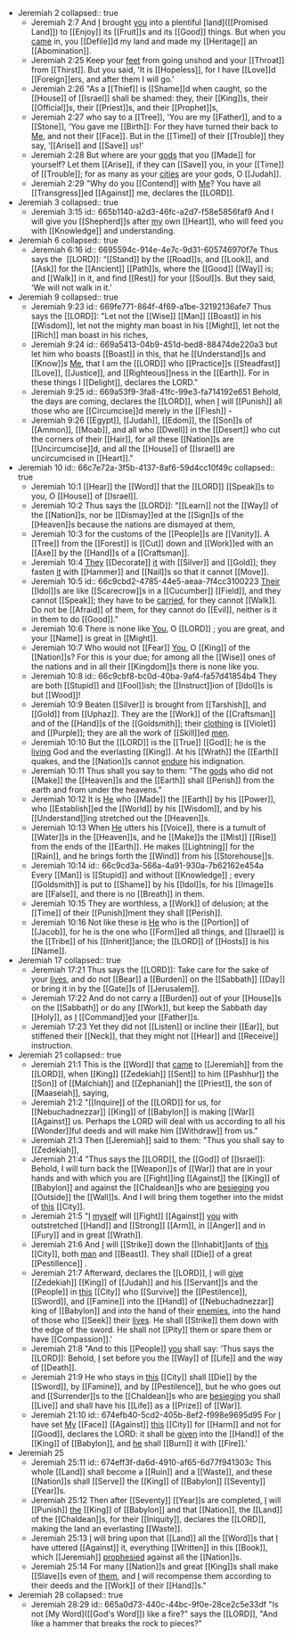 - Jeremiah 2
  collapsed:: true
	- Jeremiah 2:7
	  And [I]([[God]]) brought [you]([[Israel]]) into a plentiful [land]([[Promised Land]])
	  to [[Enjoy]] its [[Fruit]]s and its [[Good]] things.
	  But when you [came]([[Come]]) in, you [[Defile]]d my land
	  and made my [[Heritage]] an [[Abomination]].
	- Jeremiah 2:25
	  Keep your [feet]([[Foot]]) from going unshod
	  and your [[Throat]] from [[Thirst]].
	  But you said, 'It is [[Hopeless]],
	  for I have [[Love]]d [[Foreign]]ers,
	  and after them I will go.’
	- Jeremiah 2:26
	  "As a [[Thief]] is [[Shame]]d when caught,
	  so the [[House]] of [[Israel]] shall be shamed:
	  they, their [[King]]s, their [[Official]]s,
	  their [[Priest]]s, and their [[Prophet]]s,
	- Jeremiah 2:27
	  who say to a [[Tree]], 'You are my [[Father]],
	  and to a [[Stone]], 'You gave me [[Birth]]:
	  For they have turned their back to [Me]([[God]]),
	  and not their [[Face]].
	  But in the [[Time]] of their [[Trouble]] they say,
	  ‘[[Arise]] and [[Save]] us!'
	- Jeremiah 2:28
	  But where are your [gods]([[Idol]])
	  that you [[Made]] for yourself?
	  Let them [[Arise]], if they can [[Save]] you,
	  in your [[Time]] of [[Trouble]];
	  for as many as your [cities]([[City]])
	  are your gods, O [[Judah]].
	- Jeremiah 2:29
	  "Why do you [[Contend]] with [Me]([[God]])?
	  You have all [[Transgress]]ed [[Against]] me,
	  declares the [[LORD]].
- Jeremiah 3
  collapsed:: true
	- Jeremiah 3:15
	  id:: 665b1140-a2d3-46fc-a2d7-f58e5856faf9
	  And I will give you [[Shepherd]]s after [my]([[God]]) own [[Heart]], who will feed you with [[Knowledge]] and understanding.
- Jeremiah 6
  collapsed:: true
	- Jeremiah 6:16
	  id:: 6695594c-914e-4e7c-9d31-605746970f7e
	  Thus says the  [[LORD]]:
	  “[[Stand]] by the [[Road]]s, and [[Look]],
	  and [[Ask]] for the [[Ancient]] [[Path]]s,
	  where the [[Good]] [[Way]] is; and [[Walk]] in it,
	  and find [[Rest]] for your [[Soul]]s.
	  But they said, ‘We will not walk in it.’
- Jeremiah 9
  collapsed:: true
	- Jeremiah 9:23
	  id:: 669fe771-864f-4f69-a1be-32192136afe7
	  Thus says the [[LORD]]: "Let not the [[Wise]] [[Man]] [[Boast]] in his [[Wisdom]], let not the mighty man boast in his [[Might]], let not the [[Rich]] man boast in his riches,
	- Jeremiah 9:24
	  id:: 669a5413-04b9-451d-bed8-88474de220a3
	  but let him who boasts [[Boast]] in this, that he [[Understand]]s and [[Know]]s [Me]([[God]]), that I am the [[LORD]] who [[Practice]]s [[Steadfast]] [[Love]], [[Justice]], and [[Righteous]]ness in the [[Earth]]. For in these things I [[Delight]], declares the LORD."
	- Jeremiah 9:25
	  id:: 669a53f9-3fa8-41fc-99e3-fa714192e651
	  Behold, the days are coming, declares the [[LORD]], when [I]([[God]]) will [[Punish]] all those who are [[Circumcise]]d merely in the [[Flesh]] -
	- Jeremiah 9:26
	  [[Egypt]], [[Judah]], [[Edom]], the [[Son]]s of [[Ammon]], [[Moab]], and all who [[Dwell]] in the [[Desert]] who cut the corners of their [[Hair]], for all these [[Nation]]s are [[Uncircumcise]]d, and all the [[House]] of [[Israel]] are uncircumcised in [[Heart]]."
- Jeremiah 10
  id:: 66c7e72a-3f5b-4137-8af6-59d4cc10f49c
  collapsed:: true
	- Jeremiah 10:1
	  [[Hear]] the [[Word]] that the [[LORD]] [[Speak]]s to you, O [[House]] of [[Israel]].
	- Jeremiah 10:2
	  Thus says the [[LORD]]:
	  "[[Learn]] not the [[Way]] of the [[Nation]]s,
	  nor be [[Dismay]]ed at the [[Sign]]s of the [[Heaven]]s
	  because the nations are dismayed at them,
	- Jeremiah 10:3
	  for the customs of the [[People]]s are [[Vanity]].
	  A [[Tree]] from the [[Forest]] is [[Cut]] down
	  and [[Work]]ed with an [[Axe]] by the [[Hand]]s of a [[Craftsman]].
	- Jeremiah 10:4
	  [They]([[Craftsman]]) [[Decorate]] [it]([[Tree]]) with [[Silver]] and [[Gold]];
	  they fasten [it]([[Idol]]) with [[Hammer]] and [[Nail]]s
	  so that it cannot [[Move]].
	- Jeremiah 10:5
	  id:: 66c9cbd2-4785-44e5-aeaa-7f4cc3100223
	  [Their]([[Craftsman]]) [[Idol]]s are like [[Scarecrow]]s in a [[Cucumber]] [[Field]],
	  and they cannot [[Speak]];
	  they have to be [carried]([[Carry]]),
	  for they cannot [[Walk]].
	  Do not be [[Afraid]] of them,
	  for they cannot do [[Evil]],
	  neither is it in them to do [[Good]]."
	- Jeremiah 10:6
	  There is none like [You]([[God]]), O [[LORD]] ;
	  you are great, and your [[Name]] is great in [[Might]].
	- Jeremiah 10:7
	  Who would not [[Fear]] [You]([[God]]), O [[King]] of the [[Nation]]s?
	  For this is your due;
	  for among all the [[Wise]] ones of the nations
	  and in all their [[Kingdom]]s there is
	  none like you.
	- Jeremiah 10:8
	  id:: 66c9cbf8-bc0d-40ba-9af4-fa57d41854b4
	  They are both [[Stupid]] and [[Fool]]ish;
	  the [[Instruct]]ion of [[Idol]]s is but [[Wood]]!
	- Jeremiah 10:9
	  Beaten [[Silver]] is brought from [[Tarshish]],
	  and [[Gold]] from [[Uphaz]].
	  They are the [[Work]] of the [[Craftsman]] and of the [[Hand]]s of the [[Goldsmith]];
	  their [clothing]([[Clothes]]) is [[Violet]] and [[Purple]];
	  they are all the work of [[Skill]]ed [men]([[Man]]).
	- Jeremiah 10:10
	  But the [[LORD]] is the [[True]] [[God]];
	  he is the [living]([[Live]]) God and the everlasting [[King]].
	  At his [[Wrath]] the [[Earth]] quakes,
	  and the [[Nation]]s cannot [endure]([[Endurance]]) his indignation.
	- Jeremiah 10:11
	  Thus shall you say to them: "The [gods]([[Idol]]) who did not [[Make]] the [[Heaven]]s and the [[Earth]] shall [[Perish]] from the earth and from under the heavens."
	- Jeremiah 10:12
	  It is [He]([[God]]) who [[Made]] the [[Earth]] by his [[Power]],
	  who [[Establish]]ed the [[World]] by his [[Wisdom]],
	  and by his [[Understand]]ing stretched out the [[Heaven]]s.
	- Jeremiah 10:13
	  When [He]([[God]]) utters his [[Voice]], there is a tumult of [[Water]]s in the [[Heaven]]s,
	  and he [[Make]]s the [[Mist]] [[Rise]] from the ends of the [[Earth]].
	  He makes [[Lightning]] for the [[Rain]],
	  and he brings forth the [[Wind]] from his [[Storehouse]]s.
	- Jeremiah 10:14
	  id:: 66c9cd3a-566a-4a91-930a-7b62162e454a
	  Every [[Man]] is [[Stupid]] and without [[Knowledge]] ;
	  every [[Goldsmith]] is put to [[Shame]] by his [[Idol]]s,
	  for his [[Image]]s are [[False]],
	  and there is no [[Breath]] in them.
	- Jeremiah 10:15
	  They are worthless, a [[Work]] of delusion;
	  at the [[Time]] of their [[Punish]]ment they shall [[Perish]].
	- Jeremiah 10:16
	  Not like these is [He]([[God]]) who is the [[Portion]] of [[Jacob]],
	  for he is the one who [[Form]]ed all things,
	  and [[Israel]] is the [[Tribe]] of his [[Inherit]]ance;
	  the [[LORD]] of [[Hosts]] is his [[Name]].
- Jeremiah 17
  collapsed:: true
	- Jeremiah 17:21
	  Thus says the [[LORD]]: Take care for the sake of your [lives]([[Life]]), and do not [[Bear]] a [[Burden]] on the [[Sabbath]] [[Day]] or bring it in by the [[Gate]]s of [[Jerusalem]].
	- Jeremiah 17:22
	  And do not carry a [[Burden]] out of your [[House]]s on the [[Sabbath]] or do any [[Work]], but keep the Sabbath day [[Holy]], as [I]([[God]]) [[Command]]ed your [[Father]]s.
	- Jeremiah 17:23
	  Yet they did not [[Listen]] or incline their [[Ear]], but stiffened their [[Neck]], that they might not [[Hear]] and [[Receive]] instruction.
- Jeremiah 21
  collapsed:: true
	- Jeremiah 21:1
	  This is the [[Word]] that [came]([[Come]]) to [[Jeremiah]] from the [[LORD]], when [[King]] [[Zedekiah]] [[Sent]] to him [[Pashhur]] the [[Son]] of [[Malchiah]] and [[Zephaniah]] the [[Priest]], the son of [[Maaseiah]], saying,
	- Jeremiah 21:2
	  "[[Inquire]] of the [[LORD]] for us, for [[Nebuchadnezzar]] [[King]] of [[Babylon]] is making [[War]] [[Against]] us. Perhaps the LORD will deal with us according to all his [[Wonder]]ful deeds and will make him [[Withdraw]] from us."
	- Jeremiah 21:3
	  Then [[Jeremiah]] said to them: "Thus you shall say to [[Zedekiah]],
	- Jeremiah 21:4
	  "Thus says the [[LORD]], the [[God]] of [[Israel]]: Behold, I will turn back the [[Weapon]]s of [[War]] that are in your hands and with which you are [[Fight]]ing [[Against]] the [[King]] of [[Babylon]] and against the [[Chaldean]]s who are [besieging]([[Seige]]) you [[Outside]] the [[Wall]]s. And I will bring them together into the midst of [this]([[Jerusalem]]) [[City]].
	- Jeremiah 21:5
	  "[I]([[LORD]]) [myself]([[God]]) will [[Fight]] [[Against]] [you]([[Israel]]) with outstretched [[Hand]] and [[Strong]] [[Arm]], in [[Anger]] and in [[Fury]] and in great [[Wrath]].
	- Jeremiah 21:6
	  And [I]([[LORD]]) will [[Strike]] down the [[Inhabit]]ants of [this]([[Jerusalem]]) [[City]], both [man]([[Mankind]]) and [[Beast]]. They shall [[Die]] of a great [[Pestillence]] .
	- Jeremiah 21:7
	  Afterward, declares the [[LORD]], [I]([[God]]) will [give]([[Gift]]) [[Zedekiah]] [[King]] of [[Judah]] and his [[Servant]]s and the [[People]] in [this]([[Jerusalem]]) [[City]] who [[Survive]] the [[Pestilence]], [[Sword]], and [[Famine]] into the [[Hand]] of [[Nebuchadnezzar]] king of [[Babylon]] and into the hand of their [enemies]([[Enemy]]), into the hand of those who [[Seek]] their [lives]([[Life]]). He shall [[Strike]] them down with the edge of the sword. He shall not [[Pity]] them or spare them or have [[Compassion]].'
	- Jeremiah 21:8
	  "And to this [[People]] [you]([[Jeremiah]]) shall say: ‘Thus says the [[LORD]]: Behold, [I]([[God]]) set before you the [[Way]] of [[Life]] and the way of [[Death]].
	- Jeremiah 21:9
	  He who stays in [this]([[Jerusalem]]) [[City]] shall [[Die]] by the [[Sword]], by [[Famine]], and by [[Pestilence]], but he who goes out and [[Surrender]]s to the [[Chaldean]]s who are [besieging]([[Seige]]) you shall [[Live]] and shall have his [[Life]] as a [[Prize]] of [[War]].
	- Jeremiah 21:10
	  id:: 674efb40-5cd2-405b-8ef2-f998e9695d95
	  For [I]([[LORD]]) have set [My]([[God]]) [[Face]] [[Against]] [this]([[Jerusalem]]) [[City]] for [[Harm]] and not for [[Good]], declares the LORD: it shall be [given]([[Gift]]) into the [[Hand]] of the [[King]] of [[Babylon]], and [he]([[Nebuchadnezzar]]) shall [[Burn]] it with [[Fire]].'
- Jeremiah 25
	- Jeremiah 25:11
	  id:: 674eff3f-da6d-4910-af65-6d77f941303c
	  This whole [[Land]] shall become a [[Ruin]] and a [[Waste]], and these [[Nation]]s shall [[Serve]] the [[King]] of [[Babylon]] [[Seventy]] [[Year]]s.
	- Jeremiah 25:12
	  Then after [[Seventy]] [[Year]]s are completed, [I]([[God]]) will [[Punish]] [the]([[Nebuchadnezzar]]) [[King]] of [[Babylon]] and that [[Nation]], the [[Land]] of the [[Chaldean]]s, for their [[Iniquity]], declares the [[LORD]], making the land an everlasting [[Waste]].
	- Jeremiah 25:13
	  [I]([[LORD]]) will bring upon that [[Land]] all the [[Word]]s that [I]([[God]]) have uttered [[Against]] it, everything [[Written]] in this [[Book]], which [[Jeremiah]] [prophesied]([[Prophecy]]) against all the [[Nation]]s.
	- Jeremiah 25:14
	  For many [[Nation]]s and great [[King]]s shall make [[Slave]]s even of [them]([[Babylon]]), and [I]([[LORD]]) will recompense them according to their deeds and the [[Work]] of their [[Hand]]s."
- Jeremiah 28
  collapsed:: true
	- Jeremiah 28:29
	  id:: 665a0d73-440c-44bc-9f0e-28ce2c5e33df
	  "Is not [My Word]([[God's Word]]) like a fire?" says the [[LORD]],
	  "And like a hammer that breaks the rock to pieces?"